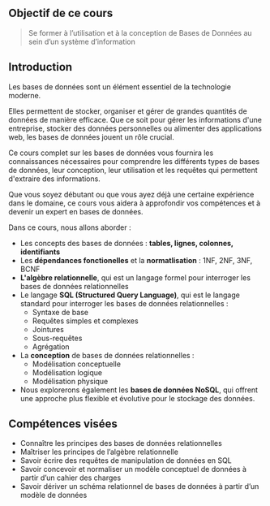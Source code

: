## Objectif de ce cours

> Se former à l’utilisation et à la conception de Bases de Données au sein d’un système d’information

## Introduction

Les bases de données sont un élément essentiel de la technologie moderne. 

Elles permettent de stocker, organiser et gérer de grandes quantités de données de manière efficace. Que ce soit pour gérer les informations d'une entreprise, stocker des données personnelles ou alimenter des applications web, les bases de données jouent un rôle crucial.

Ce cours complet sur les bases de données vous fournira les connaissances nécessaires pour comprendre les différents types de bases de données, leur conception, leur utilisation et les requêtes qui permettent d'extraire des informations. 

Que vous soyez débutant ou que vous ayez déjà une certaine expérience dans le domaine, ce cours vous aidera à approfondir vos compétences et à devenir un expert en bases de données.

Dans ce cours, nous allons aborder :

- Les concepts des bases de données : **tables, lignes, colonnes, identifiants**
- Les **dépendances fonctionelles** et la **normatlisation** : 1NF, 2NF, 3NF, BCNF
- **L'algèbre relationnelle**, qui est un langage formel pour interroger les bases de données relationnelles
- Le langage **SQL (Structured Query Language)**, qui est le langage standard pour interroger les bases de données relationnelles :
	- Syntaxe de base
	- Requêtes simples et complexes
	- Jointures
	- Sous-requêtes
	- Agrégation
- La **conception** de bases de données relationnelles : 
	- Modélisation conceptuelle
	- Modélisation logique
	- Modélisation physique
-  Nous explorerons également les **bases de données NoSQL**, qui offrent une approche plus flexible et évolutive pour le stockage des données.


## Compétences visées

* Connaître les principes des bases de données relationnelles
* Maîtriser les principes de l’algèbre relationnelle
* Savoir écrire des requêtes de manipulation de données en SQL
* Savoir concevoir et normaliser un modèle conceptuel de données à partir d’un cahier des charges
* Savoir dériver un schéma relationnel de bases de données à partir d’un modèle de données